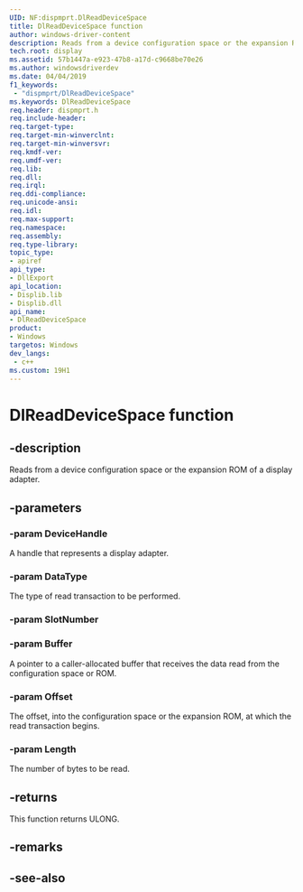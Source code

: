 ```yaml
---
UID: NF:dispmprt.DlReadDeviceSpace
title: DlReadDeviceSpace function
author: windows-driver-content
description: Reads from a device configuration space or the expansion ROM of a display adapter.
tech.root: display
ms.assetid: 57b1447a-e923-47b8-a17d-c9668be70e26
ms.author: windowsdriverdev
ms.date: 04/04/2019 
f1_keywords:
 - "dispmprt/DlReadDeviceSpace"
ms.keywords: DlReadDeviceSpace
req.header: dispmprt.h
req.include-header:
req.target-type:
req.target-min-winverclnt:
req.target-min-winversvr:
req.kmdf-ver:
req.umdf-ver:
req.lib:
req.dll:
req.irql: 
req.ddi-compliance:
req.unicode-ansi:
req.idl:
req.max-support:
req.namespace:
req.assembly:
req.type-library: 
topic_type: 
- apiref
api_type: 
- DllExport
api_location: 
- Displib.lib
- Displib.dll
api_name: 
- DlReadDeviceSpace
product: 
- Windows
targetos: Windows
dev_langs:
 - c++
ms.custom: 19H1
---
```


# DlReadDeviceSpace function


## -description

Reads from a device configuration space or the expansion ROM of a display adapter.

## -parameters

### -param DeviceHandle

A handle that represents a display adapter.

### -param DataType

The type of read transaction to be performed.

### -param SlotNumber



### -param Buffer

A pointer to a caller-allocated buffer that receives the data read from the configuration space or ROM.

### -param Offset

The offset, into the configuration space or the expansion ROM, at which the read transaction begins.

### -param Length

The number of bytes to be read.


## -returns

This function returns ULONG.

## -remarks

## -see-also
